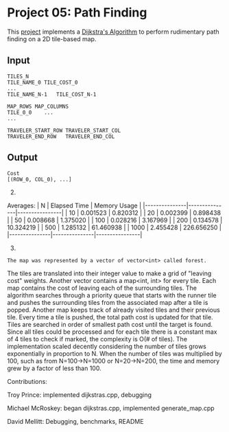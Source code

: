 Project 05: Path Finding
========================

This [project] implements a [Dijkstra's Algorithm] to perform rudimentary path
finding on a 2D tile-based map.

[project]:              https://www3.nd.edu/~pbui/teaching/cse.30331.fa16/project05.html
[Dijkstra's Algorithm]: https://en.wikipedia.org/wiki/Dijkstra%27s_algorithm


Input
-----

    TILES_N
    TILE_NAME_0	TILE_COST_0
    ...
    TILE_NAME_N-1	TILE_COST_N-1

    MAP_ROWS MAP_COLUMNS
    TILE_0_0    ...
    ...

    TRAVELER_START_ROW TRAVELER_START_COL
    TRAVELER_END_ROW   TRAVELER_END_COL

Output
------

    Cost
    [(ROW_0, COL_0), ...]


2.

Averages:
| N             | Elapsed Time  | Memory Usage   |
|---------------|---------------|----------------|
| 10            | 0.001523      |   0.820312     |
| 20            | 0.002399      |   0.898438     |
| 50            | 0.008668      |   1.375020     |
| 100           | 0.028216      |   3.167969     |
| 200           | 0.134578      |  10.324219     |
| 500           | 1.285132      |  61.460938     |
| 1000          | 2.455428      | 226.656250     |
|---------------|---------------|----------------|

3.

    The map was represented by a vector of vector<int> called forest.
The tiles are translated into their integer value to make a grid of
"leaving cost" weights. Another vector contains a map<int, int> for 
every tile. Each map contains the cost of leaving each of the surrounding
tiles.
    The algorithm searches through a priority queue that starts with
the runner tile and pushes the surrounding tiles from the associated
map after a tile is popped. Another map keeps track of already visited
tiles and their previous tile. Every time a tile is pushed, the total
path cost is updated for that tile. Tiles are searched in order of smallest
path cost until the target is found. Since all tiles could be processed and
for each tile there is a constant max of 4 tiles to check if marked, the
complexity is O(# of tiles).
    The implementation scaled decently considering the number of tiles grows
exponentially in proportion to N. When the number of tiles was multiplied by
100, such as from N=100->N=1000 or N=20->N=200, the time and memory grew by
a factor of less than 100.

Contributions:

Troy Prince: implemented dijkstras.cpp, debugging

Michael McRoskey: began dijkstras.cpp, implemented generate_map.cpp

David Mellitt: Debugging, benchmarks, README
